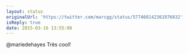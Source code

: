 ```yaml
---
layout: status
originalUrl: 'https://twitter.com/marcgg/status/577468142361976832'
isReply: true
date: 2015-03-16 13:55:08
---
```


@mariedehayes Très cool!
